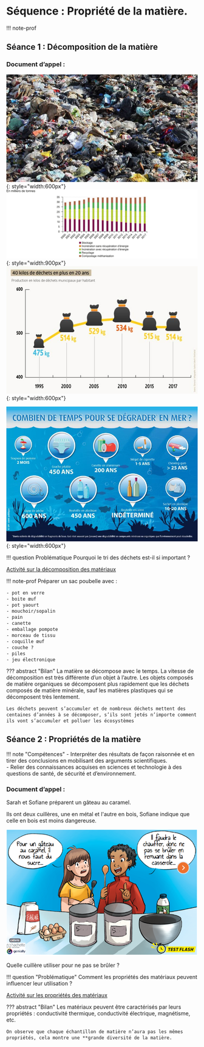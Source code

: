 # Séquence : Propriété de la matière.

!!! note-prof


## Séance 1 : Décomposition de la matière

    
### Document d’appel :

![Photo d’une décharge](Pictures/decharge.png){: style="width:600px"}
![Graphique de la masse des poubelles au cours du temps](Pictures/graph-quantite-dechets.svg){: style="width:900px"}
![](Pictures/graph-quantite-dechets2.png){: style="width:600px"}

![](Pictures/tempsDecomposition.png){: style="width:600px"}


!!! question Problématique
    Pourquoi le tri des déchets est-il si important ?

[Activité sur la décomposition des matériaux](../Decomposition)

!!! note-prof
    Préparer un sac poubelle avec :

    - pot en verre
    - boite œuf
    - pot yaourt
    - mouchoir/sopalin
    - pain
    - canette
    - emballage pompote
    - morceau de tissu
    - coquille œuf
    - couche ?
    - piles
    - jeu électronique


??? abstract "Bilan"
    La matière se décompose avec le temps.
    La vitesse de décomposition est très différente d’un objet à l’autre. Les objets composés de matière organiques se décomposent plus rapidement que les déchets composés de matière minérale, sauf les matières plastiques qui se décomposent très lentement.

    Les déchets peuvent s’accumuler et de nombreux déchets mettent des centaines d’années à se décomposer, s’ils sont jetés n’importe comment ils vont s’accumuler et polluer les écosystèmes




## Séance 2 : Propriétés de la matière

!!! note "Compétences"
    - Interpréter des résultats de façon raisonnée et en tirer des conclusions en mobilisant des arguments scientifiques.  
    - Relier des connaissances acquises en sciences et technologie à des questions de santé, de sécurité et d’environnement.

### Document d’appel :
Sarah et Sofiane préparent un gâteau au
caramel.

Ils ont deux cuillères, une en métal et l'autre en bois, Sofiane indique que celle en bois est moins dangereuse.  

![](Pictures/gateauCaramel1.png) 

Quelle cuillère utiliser pour ne pas se brûler ?

!!! question "Problématique"
    Comment les propriétés des matériaux peuvent influencer leur utilisation ?

[Activité sur les propriétés des matériaux](../Proprietes)




??? abstract "Bilan"
    Les matériaux peuvent être caractérisés par leurs propriétés : conductivité thermique, conductivité électrique, magnétisme, etc.

    On observe que chaque échantillon de matière n’aura pas les mêmes propriétés, cela montre une **grande diversité de la matière.


